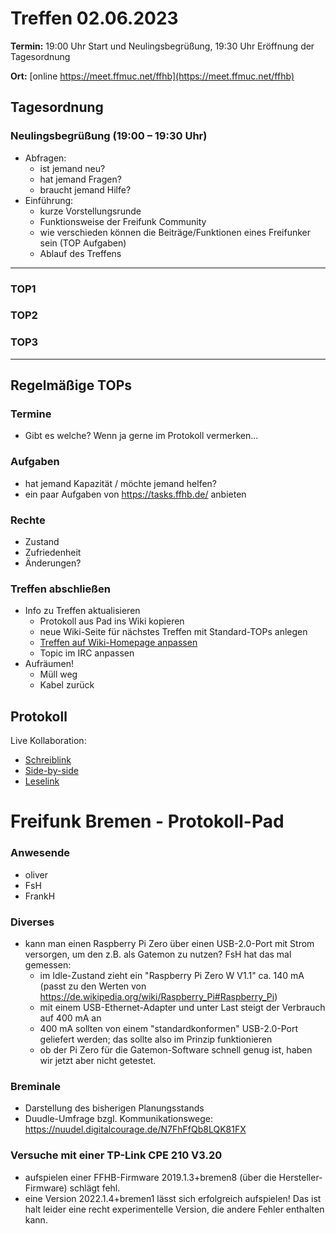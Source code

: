 # Treffen 02.06.2023

**Termin:** 19:00 Uhr Start und Neulingsbegrüßung, 19:30 Uhr Eröffnung der Tagesordnung

**Ort:** [online https://meet.ffmuc.net/ffhb](https://meet.ffmuc.net/ffhb)

## Tagesordnung
### Neulingsbegrüßung (19:00 – 19:30 Uhr)

- Abfragen:
    - ist jemand neu?
    - hat jemand Fragen?
    - braucht jemand Hilfe?
- Einführung:
    - kurze Vorstellungsrunde
    - Funktionsweise der Freifunk Community
    - wie verschieden können die Beiträge/Funktionen eines Freifunker sein (TOP Aufgaben)
    - Ablauf des Treffens

---
### TOP1


### TOP2


### TOP3


---
## Regelmäßige TOPs

### Termine

- Gibt es welche? Wenn ja gerne im Protokoll vermerken...

### Aufgaben

- hat jemand Kapazität / möchte jemand helfen?
- ein paar Aufgaben von https://tasks.ffhb.de/ anbieten

### Rechte

- Zustand
- Zufriedenheit
- Änderungen?

### Treffen abschließen

- Info zu Treffen aktualisieren
  - Protokoll aus Pad ins Wiki kopieren
  - neue Wiki-Seite für nächstes Treffen mit Standard-TOPs anlegen
  - [Treffen auf Wiki-Homepage anpassen](https://wiki.bremen.freifunk.net/Home)
  - Topic im IRC anpassen
- Aufräumen!
  - Müll weg
  - Kabel zurück

## Protokoll

Live Kollaboration:

* [Schreiblink](https://hackmd.io/AwDgnA7ATArKC0BGGBjAzPALAUzSeARgYgGzxQAmEFFwiKBEKAhkA===?edit)
* [Side-by-side](https://hackmd.io/AwDgnA7ATArKC0BGGBjAzPALAUzSeARgYgGzxQAmEFFwiKBEKAhkA===?both)
* [Leselink](https://hackmd.io/AwDgnA7ATArKC0BGGBjAzPALAUzSeARgYgGzxQAmEFFwiKBEKAhkA===?view)

# Freifunk Bremen - Protokoll-Pad

### Anwesende
- oliver
- FsH
- FrankH


### Diverses
- kann man einen Raspberry Pi Zero über einen USB-2.0-Port mit Strom versorgen, um den z.B. als Gatemon zu nutzen? FsH hat das mal gemessen:
    - im Idle-Zustand zieht ein "Raspberry Pi Zero W V1.1" ca. 140 mA (passt zu den Werten von https://de.wikipedia.org/wiki/Raspberry_Pi#Raspberry_Pi)
    - mit einem USB-Ethernet-Adapter und unter Last steigt der Verbrauch auf 400 mA an
    - 400 mA sollten von einem "standardkonformen" USB-2.0-Port geliefert werden; das sollte also im Prinzip funktionieren
    - ob der Pi Zero für die Gatemon-Software schnell genug ist, haben wir jetzt aber nicht getestet.


### Breminale
- Darstellung des bisherigen Planungsstands
- Duudle-Umfrage bzgl. Kommunikationswege: https://nuudel.digitalcourage.de/N7FhFfQb8LQK81FX


### Versuche mit einer TP-Link CPE 210 V3.20
- aufspielen einer FFHB-Firmware 2019.1.3+bremen8 (über die Hersteller-Firmware) schlägt fehl.
- eine Version 2022.1.4+bremen1 lässt sich erfolgreich aufspielen! Das ist halt leider eine recht experimentelle Version, die andere Fehler enthalten kann.
